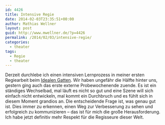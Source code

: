 ```yaml
---
id: 4426
title: Intensive Regie
date: 2014-02-03T23:35:51+00:00
author: Mathias Wellner
layout: post
guid: http://www.mwellner.de/?p=4426
permalink: /2014/02/03/intensive-regie/
categories:
  - theater
tags:
  - Regie
  - theater
---
```

Derzeit durchlebe ich einen intensiven Lernprozess in meiner ersten Regiearbeit beim [Idealen Gatten](http://dramateure.ch/wordpress/produktionen/ein-idealer-gatte/). Wir haben ungefähr die Hälfte hinter uns, gestern ging auch das erste externe Probewochenende zuende. Es ist ein ständiges Wechselbad, mal läuft es nicht so gut und eine Szene will sich einfach nicht entwickeln, mal kommt ein Durchbruch und es fühlt sich in diesem Moment grandios an. Die entscheidende Frage ist, was genau gut ist. Dies immer zu erkennen, einen Weg zur Verbesserung zu sehen und erfolgreich zu kommunizieren &#8211; das ist für mich die große Herausforderung. Ich habe jetzt definitiv mehr Respekt für die Regisseure dieser Welt.